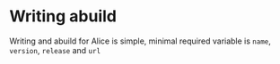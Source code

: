 Writing abuild
==============

Writing and abuild for Alice is simple, minimal required variable is `name`, `version`, `release` and `url`

